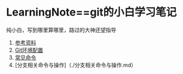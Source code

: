# LearningNote==git的小白学习笔记


纯小白，写到哪里算哪里，路过的大神还望指导

1. [参考资料](./参考资料.md)
2. [Git环境配置](./Git环境配置.md)
3. [常见命令](./常见命令.md)
4. [分支相关命令与操作]（./分支相关命令与操作.md）


